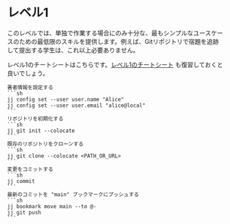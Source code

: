 # レベル1

このレベルでは、単独で作業する場合にのみ十分な、最もシンプルなユースケースのための最低限のスキルを提供します。例えば、Gitリポジトリで宿題を追跡して提出する学生は、これ以上必要ありません。

レベル1のチートシートはこちらです。[レベル1のチートシート](./level_1.md) も復習しておくと良いでしょう。

````admonish info title="チートシート"
著者情報を設定する
```sh
jj config set --user user.name "Alice"
jj config set --user user.email "alice@local"
```
リポジトリを初期化する
```sh
jj git init --colocate
```
既存のリポジトリをクローンする
```sh
jj git clone --colocate <PATH_OR_URL>
```
変更をコミットする
```sh
jj commit
```
最新のコミットを "main" ブックマークにプッシュする
```sh
jj bookmark move main --to @-
jj git push
```
````
